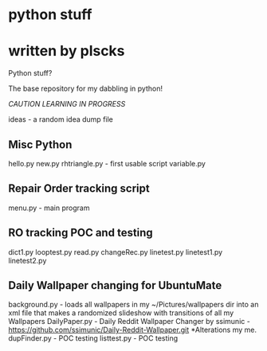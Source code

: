 # python stuff
# written by plscks

Python stuff?

The base repository for my dabbling in python!

*CAUTION*
*LEARNING IN PROGRESS*

ideas - a random idea dump file

Misc Python
-------------
hello.py
new.py
rhtriangle.py - first usable script
variable.py

Repair Order tracking script
-----------------------------
menu.py - main program

RO tracking POC and testing
----------------------------
dict1.py
looptest.py
read.py
changeRec.py
linetest.py
linetest1.py
linetest2.py

Daily Wallpaper changing for UbuntuMate
----------------------------------------
background.py - loads all wallpapers in my ~/Pictures/wallpapers dir into an xml file that makes a randomized slideshow with transitions of all my Wallpapers
DailyPaper.py - Daily Reddit Wallpaper Changer by ssimunic - https://github.com/ssimunic/Daily-Reddit-Wallpaper.git *Alterations my me.
dupFinder.py - POC testing
listtest.py - POC testing
